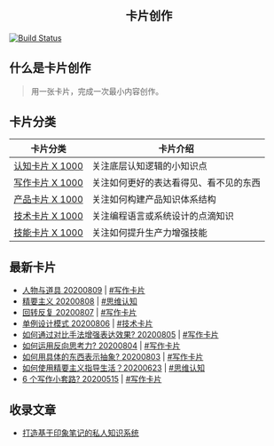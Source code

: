 <!-- <p align="center">
  <img alt="kapian.io" width="400px" src="https://hackdapp.github.io/kapian.io/assets/images/logo.png" />
</p> -->
<h2 align="center">卡片创作</h2>

[![Build Status](https://travis-ci.org/hackdapp/kapian.io.svg?branch=master)](https://travis-ci.org/hackdapp/kapian.io.svg?branch=master)

## 什么是卡片创作

> 用一张卡片，完成一次最小内容创作。

## 卡片分类

| 卡片分类                                                   | 卡片介绍                               |
| ---------------------------------------------------------- | -------------------------------------- |
| [认知卡片 X 1000](https://kapian.io/#/cards/meta/index)    | 关注底层认知逻辑的小知识点             |
| [写作卡片 X 1000](https://kapian.io/#/cards/write/index)   | 关注如何更好的表达看得见、看不见的东西 |
| [产品卡片 X 1000](https://kapian.io/#/cards/product/index) | 关注如何构建产品知识体系结构           |
| [技术卡片 X 1000](https://kapian.io/#/cards/tech/index)    | 关注编程语言或系统设计的点滴知识       |
| [技能卡片 X 1000](https://kapian.io/#/cards/skill/index)   | 关注如何提升生产力增强技能             |

<!-- | 🚀 素材卡 | 写作卡      |
| --------- | ----------- |
| 🔥 术语卡 | ⚡️️ 灵感卡 |
| 💎 人物卡 | 📼 标题卡   |
| 反常识卡  | 开头卡      |
| 故事卡    | 结尾卡      |
| 行动卡    | 幽默卡      |
| 金句卡    | 过渡卡      |
| 案例卡    | 隐喻卡      | -->

## 最新卡片

- [人物与道具 20200809](https://kapian.io/#/articles/20200809) | [#写作卡片](https://kapian.io/#/cards/write/index)
- [精要主义 20200808](https://kapian.io/#/articles/20200808) | [#思维认知](https://kapian.io/#/cards/meta/index)
- [回转反复 20200807](https://kapian.io/#/articles/20200807) | [#写作卡片](https://kapian.io/#/cards/write/index)
- [单例设计模式 20200806](https://kapian.io/#/articles/20200806) | [#技术卡片](https://kapian.io/#/cards/tech/index)
- [如何通过对比手法增强表达效果? 20200805](https://kapian.io/#/articles/20200805) | [#写作卡片](https://kapian.io/#/cards/write/index)
- [如何运用反向思考力? 20200804](https://kapian.io/#/articles/20200804) | [#写作卡片](https://kapian.io/#/cards/write/index)
- [如何用具体的东西表示抽象? 20200803](https://kapian.io/#/articles/20200803) | [#写作卡片](https://kapian.io/#/cards/write/index)
- [如何使用精要主义指导生活？20200623](https://kapian.io/#/articles/20200623) | [#思维认知](https://kapian.io/#/cards/meta/index)
- [6 个写作小套路? 20200515](https://kapian.io/#/articles/20200515) | [#写作卡片](https://kapian.io/#/cards/write/index)

## 收录文章

- [打造基于印象笔记的私人知识系统](http://kapian.io/#/articles/build_card_system.md)
